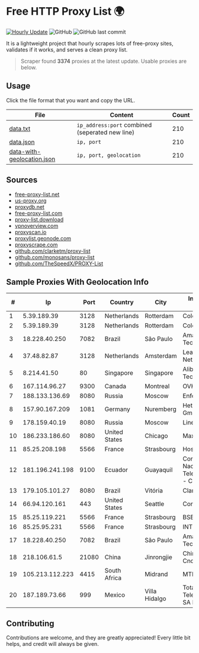 
# Free HTTP Proxy List 🌍

[![Hourly Update](https://github.com/mertguvencli/http-proxy-list/actions/workflows/main.yml/badge.svg?branch=main)](https://github.com/mertguvencli/http-proxy-list/actions/workflows/main.yml)
![GitHub](https://img.shields.io/github/license/mertguvencli/http-proxy-list)
![GitHub last commit](https://img.shields.io/github/last-commit/mertguvencli/http-proxy-list)

It is a lightweight project that hourly scrapes lots of free-proxy sites, validates if it works, and serves a clean proxy list.


> Scraper found **3374** proxies at the latest update. Usable proxies are below.

## Usage

Click the file format that you want and copy the URL.


|File|Content|Count|
|----|-------|-----|
|[data.txt](https://raw.githubusercontent.com/mertguvencli/http-proxy-list/main/proxy-list/data.txt)|`ip_address:port` combined (seperated new line)|210|
|[data.json](https://raw.githubusercontent.com/mertguvencli/http-proxy-list/main/proxy-list/data.json)|`ip, port`|210|
|[data-with-geolocation.json](https://raw.githubusercontent.com/mertguvencli/http-proxy-list/main/proxy-list/data-with-geolocation.json)|`ip, port, geolocation`|210|

## Sources

* [free-proxy-list.net](https://free-proxy-list.net)
* [us-proxy.org](https://www.us-proxy.org)
* [proxydb.net](http://proxydb.net)
* [free-proxy-list.com](https://free-proxy-list.com/?page=&port=&type%5B%5D=http&type%5B%5D=https&up_time=0&search=Search)
* [proxy-list.download](https://www.proxy-list.download/HTTP)
* [vpnoverview.com](https://vpnoverview.com/privacy/anonymous-browsing/free-proxy-servers)
* [proxyscan.io](https://www.proxyscan.io)
* [proxylist.geonode.com](https://proxylist.geonode.com/api/proxy-list?limit=300&page=1&sort_by=lastChecked&sort_type=desc&protocols=http,https)
* [proxyscrape.com](https://api.proxyscrape.com/v2/?request=displayproxies&protocol=http&timeout=10000&country=all&ssl=all&anonymity=all)
* [github.com/clarketm/proxy-list](https://raw.githubusercontent.com/clarketm/proxy-list/master/proxy-list-raw.txt)
* [github.com/monosans/proxy-list](https://raw.githubusercontent.com/monosans/proxy-list/main/proxies/http.txt)
* [github.com/TheSpeedX/PROXY-List](https://raw.githubusercontent.com/TheSpeedX/PROXY-List/master/http.txt)


## Sample Proxies With Geolocation Info

|#|Ip|Port|Country|City|Internet Service Provider|
|-|--|----|-------|----|-------------------------|
|1|5.39.189.39|3128|Netherlands|Rotterdam|ColoCenter b.v.|
|2|5.39.189.39|3128|Netherlands|Rotterdam|ColoCenter b.v.|
|3|18.228.40.250|7082|Brazil|São Paulo|Amazon Technologies Inc.|
|4|37.48.82.87|3128|Netherlands|Amsterdam|LeaseWeb Netherlands B.V.|
|5|8.214.41.50|80|Singapore|Singapore|Alibaba (US) Technology Co., Ltd.|
|6|167.114.96.27|9300|Canada|Montreal|OVH SAS|
|7|188.133.136.69|8080|Russia|Moscow|Enforta-MSK|
|8|157.90.167.209|1081|Germany|Nuremberg|Hetzner Online GmbH|
|9|178.159.40.19|8080|Russia|Moscow|Linenet Ltd.|
|10|186.233.186.60|8080|United States|Chicago|Maxihost LTDA|
|11|85.25.208.198|5566|France|Strasbourg|Host Europe GmbH|
|12|181.196.241.198|9100|Ecuador|Guayaquil|Corporacion Nacional De Telecomunicaciones - CNT EP|
|13|179.105.101.27|8080|Brazil|Vitória|Claro S.A.|
|14|66.94.120.161|443|United States|Seattle|Contabo Inc.|
|15|85.25.119.221|5566|France|Strasbourg|BSB-SERVICE|
|16|85.25.95.231|5566|France|Strasbourg|INTERGENIA|
|17|18.228.40.250|7082|Brazil|São Paulo|Amazon Technologies Inc.|
|18|218.106.61.5|21080|China|Jinrongjie|China Unicom CncNet|
|19|105.213.112.223|4415|South Africa|Midrand|MTN SA|
|20|187.189.73.66|999|Mexico|Villa Hidalgo|Total Play Telecomunicaciones SA De CV|



## Contributing

Contributions are welcome, and they are greatly appreciated! Every
little bit helps, and credit will always be given.

